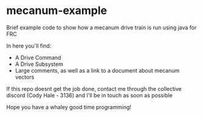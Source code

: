 # mecanum-example
Brief example code to show how a mecanum drive train is run using java for FRC


In here you'll find:
 - A Drive Command 
 - A Drive Subsystem
 - Large comments, as well as a link to a document about mecanum vectors


If this repo doesnt get the job done, contact me through the collective discord (Cody Hale - 3136) and I'll be in touch as soon as possible

Hope you have a whaley good time programming!
